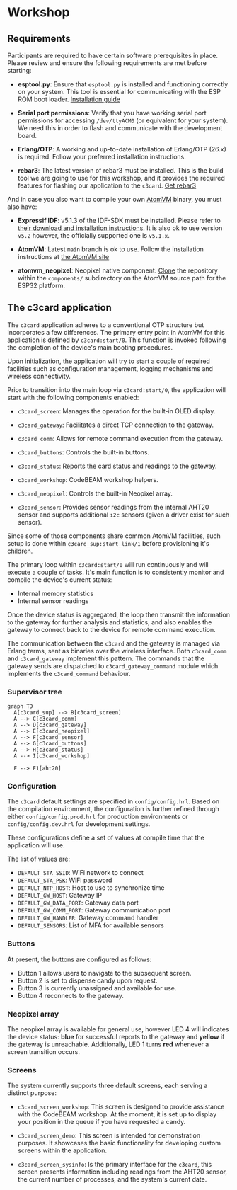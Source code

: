 # Workshop

## Requirements

Participants are required to have certain software prerequisites in
place. Please review and ensure the following requirements are met
before starting:

  - **esptool.py**: Ensure that `esptool.py` is installed and
    functioning correctly on your system. This tool is essential for
    communicating with the ESP ROM boot loader. [Installation
    guide](https://docs.espressif.com/projects/esptool/en/latest/esp32/installation.html)

  - **Serial port permissions**: Verify that you have working serial
    port permissions for accessing `/dev/ttyACM0` (or equivalent for
    your system). We need this in order to flash and communicate with
    the development board.

  - **Erlang/OTP**: A working and up-to-date installation of
    Erlang/OTP (26.x) is required. Follow your preferred installation
    instructions.

  - **rebar3**: The latest version of rebar3 must be installed. This
    is the build tool we are going to use for this workshop, and it
    provides the required features for flashing our application to the
    `c3card`. [Get rebar3](http://rebar3.org/)

And in case you also want to compile your own
[AtomVM](https://atomvm.net) binary, you must also have:

  - **Expressif IDF**: v5.1.3 of the IDF-SDK must be installed. Please
    refer to [their download and installation
    instructions](https://docs.espressif.com/projects/esp-idf/en/v5.1.3/esp32/get-started/index.html). It
    is also ok to use version `v5.2` however, the officially supported
    one is `v5.1.x`.

  - **AtomVM**: Latest `main` branch is ok to use. Follow the
    installation instructions at [the AtomVM
    site](https://www.atomvm.net/doc/master/getting-started-guide.html)

  - **atomvm_neopixel**: Neopixel native
      component. [Clone](https://github.com/atomvm/atomvm_neopixel)
      the repository within the `components/` subdirectory on the
      AtomVM source path for the ESP32 platform.

## The c3card application

The `c3card` application adheres to a conventional OTP structure but
incorporates a few differences. The primary entry point in AtomVM for
this application is defined by `c3card:start/0`. This function is
invoked following the completion of the device's main booting
procedures.

Upon initialization, the application will try to start a couple of
required facilities such as configuration management, logging
mechanisms and wireless connectivity.

Prior to transition into the main loop via `c3card:start/0`, the
application will start with the following components enabled:

  - `c3card_screen`: Manages the operation for the built-in OLED
    display.

  - `c3card_gateway`: Facilitates a direct TCP connection to the gateway.

  - `c3card_comm`: Allows for remote command execution from the
    gateway.

  - `c3card_buttons`: Controls the built-in buttons.

  - `c3card_status`: Reports the card status and readings to the gateway.

  - `c3card_workshop`: CodeBEAM workshop helpers.

  - `c3card_neopixel`: Controls the built-in Neopixel array.

  - `c3card_sensor`: Provides sensor readings from the internal AHT20
    sensor and supports additional `i2c` sensors (given a driver exist
    for such sensor).

Since some of those components share common AtomVM facilities, such
setup is done within `c3card_sup:start_link/1` before provisioning
it's children.

The primary loop within `c3card:start/0` will run continuously and
will execute a couple of tasks. It's main function is to consistently
monitor and compile the device's current status:

  - Internal memory statistics
  - Internal sensor readings

Once the device status is aggregated, the loop then transmit the
information to the gateway for further analysis and statistics, and
also enables the gateway to connect back to the device for remote
command execution.

The communication between the `c3card` and the gateway is managed via
Erlang terms, sent as binaries over the wireless interface. Both
`c3card_comm` and `c3card_gateway` implement this pattern. The
commands that the gateway sends are dispatched to
`c3card_gateway_command` module which implements the `c3card_command`
behaviour.

### Supervisor tree

```mermaid
graph TD
  A[c3card_sup] --> B[c3card_screen]
  A --> C[c3card_comm]
  A --> D[c3card_gateway]
  A --> E[c3card_neopixel]
  A --> F[c3card_sensor]
  A --> G[c3card_buttons]
  A --> H[c3card_status]
  A --> I[c3card_workshop]

  F --> F1[aht20]
```

### Configuration

The `c3card` default settings are specified in
`config/config.hrl`. Based on the compilation environment, the
configuration is further refined through either
`config/config.prod.hrl` for production environments or
`config/config.dev.hrl` for development settings.

These configurations define a set of values at compile time that the
application will use.

The list of values are:

  - `DEFAULT_STA_SSID`: WiFi network to connect
  - `DEFAULT_STA_PSK`: WiFi password
  - `DEFAULT_NTP_HOST`: Host to use to synchronize time
  - `DEFAULT_GW_HOST`: Gateway IP
  - `DEFAULT_GW_DATA_PORT`: Gateway data port
  - `DEFAULT_GW_COMM_PORT`: Gateway communication port
  - `DEFAULT_GW_HANDLER`: Gateway command handler
  - `DEFAULT_SENSORS`: List of MFA for available sensors

### Buttons

At present, the buttons are configured as follows:

  - Button 1 allows users to navigate to the subsequent screen.
  - Button 2 is set to dispense candy upon request.
  - Button 3 is currently unassigned and available for use.
  - Button 4 reconnects to the gateway.

### Neopixel array

The neopixel array is available for general use, however LED 4 will
indicates the device status: **blue** for successful reports to the
gateway and **yellow** if the gateway is unreachable. Additionally,
LED 1 turns **red** whenever a screen transition occurs.

### Screens

The system currently supports three default screens, each serving a
distinct purpose:

  - `c3card_screen_workshop`: This screen is designed to provide
    assistance with the CodeBEAM workshop. At the moment, it is set up
    to display your position in the queue if you have requested a
    candy.

  - `c3card_screen_demo`: This screen is intended for demonstration
    purposes. It showcases the basic functionality for developing
    custom screens within the application.

  - `c3card_screen_sysinfo`: Is the primary interface for the
    `c3card`, this screen presents information including readings from
    the AHT20 sensor, the current number of processes, and the
    system's current date.
